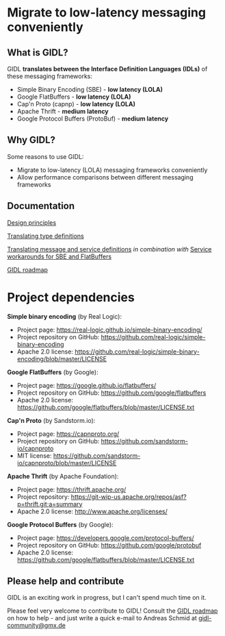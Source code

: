 # Migrate to low-latency messaging conveniently

## What is GIDL?
GIDL **translates between the Interface Definition Languages (IDLs)** of these messaging frameworks:
- Simple Binary Encoding (SBE) - **low latency (LOLA)**
- Google FlatBuffers - **low latency (LOLA)**
- Cap'n Proto (capnp) - **low latency (LOLA)**
- Apache Thrift - **medium latency**
- Google Protocol Buffers (ProtoBuf) - **medium latency**

## Why GIDL?
Some reasons to use GIDL:
- Migrate to low-latency (LOLA) messaging frameworks conveniently
- Allow performance comparisons between different messaging frameworks

## Documentation
[Design principles](https://github.com/gidl/gidl/wiki/Design-principles)

[Translating type definitions](https://github.com/gidl/gidl/wiki/Translating-type-definitions)

[Translating message and service definitions](https://github.com/gidl/gidl/wiki/Translating-message-and-service-definitions) *in combination with* [Service workarounds for SBE and FlatBuffers](https://github.com/gidl/gidl/wiki/Service-workarounds-for-SBE-and-FlatBuffers)

[GIDL roadmap](https://github.com/gidl/gidl/wiki/GIDL-roadmap)

# Project dependencies
**Simple binary encoding** (by Real Logic):
- Project page: https://real-logic.github.io/simple-binary-encoding/
- Project repository on GitHub: https://github.com/real-logic/simple-binary-encoding
- Apache 2.0 license: https://github.com/real-logic/simple-binary-encoding/blob/master/LICENSE

**Google FlatBuffers** (by Google):
- Project page: https://google.github.io/flatbuffers/
- Project repository on GitHub: https://github.com/google/flatbuffers
- Apache 2.0 license: https://github.com/google/flatbuffers/blob/master/LICENSE.txt

**Cap'n Proto** (by Sandstorm.io):
- Project page: https://capnproto.org/
- Project repository on GitHub: https://github.com/sandstorm-io/capnproto
- MIT license: https://github.com/sandstorm-io/capnproto/blob/master/LICENSE

**Apache Thrift** (by Apache Foundation):
- Project page: https://thrift.apache.org/
- Project repository: https://git-wip-us.apache.org/repos/asf?p=thrift.git;a=summary
- Apache 2.0 license: http://www.apache.org/licenses/

**Google Protocol Buffers** (by Google):
- Project page: https://developers.google.com/protocol-buffers/
- Project repository on GitHub: https://github.com/google/protobuf
- Apache 2.0 license: https://github.com/google/flatbuffers/blob/master/LICENSE.txt

## Please help and contribute
GIDL is an exciting work in progress, but I can't spend much time on it.

Please feel very welcome to contribute to GIDL! Consult the [GIDL roadmap](https://github.com/gidl/gidl/wiki/GIDL-roadmap) on how to help - and just write a quick e-mail to Andreas Schmid at gidl-community@gmx.de 